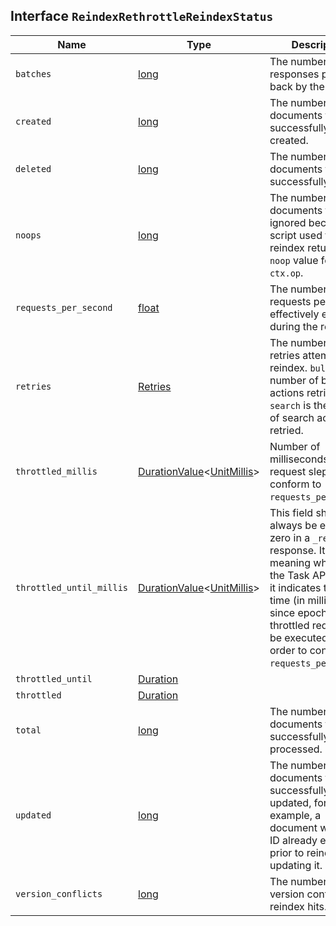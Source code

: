 ## Interface `ReindexRethrottleReindexStatus`

| Name | Type | Description |
| - | - | - |
| `batches` | [long](./long.md) | The number of scroll responses pulled back by the reindex. |
| `created` | [long](./long.md) | The number of documents that were successfully created. |
| `deleted` | [long](./long.md) | The number of documents that were successfully deleted. |
| `noops` | [long](./long.md) | The number of documents that were ignored because the script used for the reindex returned a `noop` value for `ctx.op`. |
| `requests_per_second` | [float](./float.md) | The number of requests per second effectively executed during the reindex. |
| `retries` | [Retries](./Retries.md) | The number of retries attempted by reindex. `bulk` is the number of bulk actions retried and `search` is the number of search actions retried. |
| `throttled_millis` | [DurationValue](./DurationValue.md)<[UnitMillis](./UnitMillis.md)> | Number of milliseconds the request slept to conform to `requests_per_second`. |
| `throttled_until_millis` | [DurationValue](./DurationValue.md)<[UnitMillis](./UnitMillis.md)> | This field should always be equal to zero in a `_reindex` response. It only has meaning when using the Task API, where it indicates the next time (in milliseconds since epoch) a throttled request will be executed again in order to conform to `requests_per_second`. |
| `throttled_until` | [Duration](./Duration.md) | &nbsp; |
| `throttled` | [Duration](./Duration.md) | &nbsp; |
| `total` | [long](./long.md) | The number of documents that were successfully processed. |
| `updated` | [long](./long.md) | The number of documents that were successfully updated, for example, a document with same ID already existed prior to reindex updating it. |
| `version_conflicts` | [long](./long.md) | The number of version conflicts that reindex hits. |
